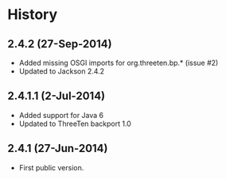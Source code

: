 # History

## 2.4.2 (27-Sep-2014)

* Added missing OSGI imports for org.threeten.bp.* (issue #2)
* Updated to Jackson 2.4.2


## 2.4.1.1 (2-Jul-2014)

* Added support for Java 6
* Updated to ThreeTen backport 1.0


## 2.4.1 (27-Jun-2014)

* First public version.
